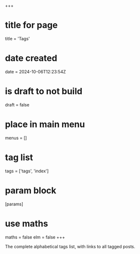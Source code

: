 +++
# title for page
title = 'Tags'
# date created
date = 2024-10-06T12:23:54Z
# is draft to not build
draft = false
# place in main menu
menus = []
# tag list
tags = ['tags', 'index']
# param block
[params]
# use maths
maths = false
elm = false
+++

The complete alphabetical tags list, with links to all tagged posts.
